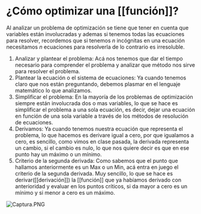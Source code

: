 # ¿Cómo optimizar una [[función]]?

Al analizar un problema de optimización se tiene que tener en cuenta que variables están involucradas y ademas si tenemos todas las ecuaciones para resolver, recordemos que si tenemos $n$ incógnitas en una ecuación necesitamos $n$ ecuaciones para resolverla de lo contrario es irresoluble.

1. Analizar y plantear el problema: Acá nos tenemos que dar el tiempo necesario para comprender el problema y analizar que método nos sirve para resolver el problema.
2. Plantear la ecuación o el sistema de ecuaciones: Ya cuando tenemos claro que nos están preguntando, debemos plasmar en el lenguaje matemático lo que analizamos.
3. Simplificar el problema: En la mayoría de los problemas de optimización siempre están involucrada dos o mas variables, lo que se hace es simplificar el problema a una sola ecuación, es decir, dejar una ecuación en función de una sola variable a través de los métodos de resolución de ecuaciones.
4. Derivamos: Ya cuando tenemos nuestra ecuación que representa el problema, lo que hacemos es derivare igual a cero, por que igualamos a cero, es sencillo, como vimos en clase pasada, la derivada representa un cambio, si el cambio es nulo, lo que nos quiere decir es que en ese punto hay un máximo o un mínimo.
5. Criterio de la segunda derivada: Como sabemos que el punto que hallamos anteriormente es un Max o un Min, acá entra en juego el criterio de la segunda derivada. Muy sencillo, lo que se hace es derivar([[derivación]]) la [[función]] que ya habíamos derivado con anterioridad y evaluar en los puntos críticos, si da mayor a cero es un mínimo y si menor a cero es un máximo.

![Captura.PNG](https://static.platzi.com/media/user_upload/Captura-3090acd9-b9a2-4285-91b5-0c4610ab8742.jpg)